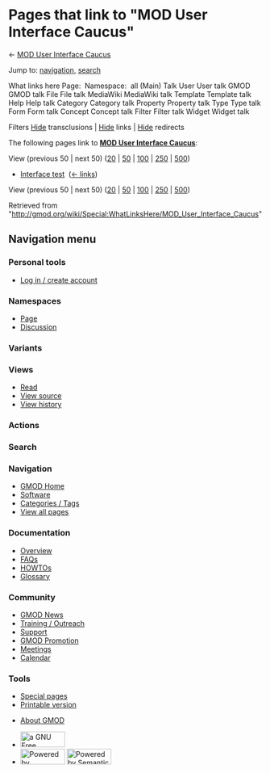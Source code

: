<div id="mw-page-base" class="noprint">

</div>

<div id="mw-head-base" class="noprint">

</div>

<div id="content" class="mw-body" role="main">

<span id="top"></span>

<div id="mw-js-message" style="display:none;">

</div>



# <span dir="auto">Pages that link to "MOD User Interface Caucus"</span>

<div id="bodyContent">

<div id="contentSub">

← [MOD User Interface
Caucus](/wiki/MOD_User_Interface_Caucus "MOD User Interface Caucus")

</div>

<div id="jump-to-nav" class="mw-jump">

Jump to: [navigation](#mw-navigation), [search](#p-search)

</div>

<div id="mw-content-text">

What links here Page:  Namespace:  all (Main) Talk User User talk GMOD
GMOD talk File File talk MediaWiki MediaWiki talk Template Template talk
Help Help talk Category Category talk Property Property talk Type Type
talk Form Form talk Concept Concept talk Filter Filter talk Widget
Widget talk

Filters
[Hide](/mediawiki/index.php?title=Special:WhatLinksHere/MOD_User_Interface_Caucus&hidetrans=1 "Special:WhatLinksHere/MOD User Interface Caucus")
transclusions \|
[Hide](/mediawiki/index.php?title=Special:WhatLinksHere/MOD_User_Interface_Caucus&hidelinks=1 "Special:WhatLinksHere/MOD User Interface Caucus")
links \|
[Hide](/mediawiki/index.php?title=Special:WhatLinksHere/MOD_User_Interface_Caucus&hideredirs=1 "Special:WhatLinksHere/MOD User Interface Caucus")
redirects

The following pages link to **[MOD User Interface
Caucus](/wiki/MOD_User_Interface_Caucus "MOD User Interface Caucus")**:

View (previous 50 \| next 50)
([20](/mediawiki/index.php?title=Special:WhatLinksHere/MOD_User_Interface_Caucus&limit=20 "Special:WhatLinksHere/MOD User Interface Caucus")
\|
[50](/mediawiki/index.php?title=Special:WhatLinksHere/MOD_User_Interface_Caucus&limit=50 "Special:WhatLinksHere/MOD User Interface Caucus")
\|
[100](/mediawiki/index.php?title=Special:WhatLinksHere/MOD_User_Interface_Caucus&limit=100 "Special:WhatLinksHere/MOD User Interface Caucus")
\|
[250](/mediawiki/index.php?title=Special:WhatLinksHere/MOD_User_Interface_Caucus&limit=250 "Special:WhatLinksHere/MOD User Interface Caucus")
\|
[500](/mediawiki/index.php?title=Special:WhatLinksHere/MOD_User_Interface_Caucus&limit=500 "Special:WhatLinksHere/MOD User Interface Caucus"))

- [Interface test](/wiki/Interface_test "Interface test") ‎
  <span class="mw-whatlinkshere-tools">([←
  links](/mediawiki/index.php?title=Special:WhatLinksHere&target=Interface+test "Special:WhatLinksHere"))</span>

View (previous 50 \| next 50)
([20](/mediawiki/index.php?title=Special:WhatLinksHere/MOD_User_Interface_Caucus&limit=20 "Special:WhatLinksHere/MOD User Interface Caucus")
\|
[50](/mediawiki/index.php?title=Special:WhatLinksHere/MOD_User_Interface_Caucus&limit=50 "Special:WhatLinksHere/MOD User Interface Caucus")
\|
[100](/mediawiki/index.php?title=Special:WhatLinksHere/MOD_User_Interface_Caucus&limit=100 "Special:WhatLinksHere/MOD User Interface Caucus")
\|
[250](/mediawiki/index.php?title=Special:WhatLinksHere/MOD_User_Interface_Caucus&limit=250 "Special:WhatLinksHere/MOD User Interface Caucus")
\|
[500](/mediawiki/index.php?title=Special:WhatLinksHere/MOD_User_Interface_Caucus&limit=500 "Special:WhatLinksHere/MOD User Interface Caucus"))

</div>

<div class="printfooter">

Retrieved from
"<http://gmod.org/wiki/Special:WhatLinksHere/MOD_User_Interface_Caucus>"

</div>

<div id="catlinks" class="catlinks catlinks-allhidden">

</div>

<div class="visualClear">

</div>

</div>

</div>

<div id="mw-navigation">

## Navigation menu

<div id="mw-head">

<div id="p-personal" role="navigation"
aria-labelledby="p-personal-label">

### Personal tools

- <span id="pt-login"><a
  href="/mediawiki/index.php?title=Special:UserLogin&amp;returnto=Special%3AWhatLinksHere%2FMOD+User+Interface+Caucus"
  accesskey="o"
  title="You are encouraged to log in; however, it is not mandatory [o]">Log
  in / create account</a></span>

</div>

<div id="left-navigation">

<div id="p-namespaces" class="vectorTabs" role="navigation"
aria-labelledby="p-namespaces-label">

### Namespaces

- <span id="ca-nstab-main"><a href="/wiki/MOD_User_Interface_Caucus" accesskey="c"
  title="View the content page [c]">Page</a></span>
- <span id="ca-talk"><a
  href="/mediawiki/index.php?title=Talk:MOD_User_Interface_Caucus&amp;action=edit&amp;redlink=1"
  accesskey="t"
  title="Discussion about the content page [t]">Discussion</a></span>

</div>

<div id="p-variants" class="vectorMenu emptyPortlet" role="navigation"
aria-labelledby="p-variants-label">

### 

### Variants[](#)

<div class="menu">

</div>

</div>

</div>

<div id="right-navigation">

<div id="p-views" class="vectorTabs" role="navigation"
aria-labelledby="p-views-label">

### Views

- <span id="ca-view">[Read](/wiki/MOD_User_Interface_Caucus)</span>
- <span id="ca-viewsource"><a
  href="/mediawiki/index.php?title=MOD_User_Interface_Caucus&amp;action=edit"
  accesskey="e" title="This page is protected.
  You can view its source [e]">View source</a></span>
- <span id="ca-history"><a
  href="/mediawiki/index.php?title=MOD_User_Interface_Caucus&amp;action=history"
  accesskey="h" title="Past revisions of this page [h]">View history</a></span>

</div>

<div id="p-cactions" class="vectorMenu emptyPortlet" role="navigation"
aria-labelledby="p-cactions-label">

### Actions[](#)

<div class="menu">

</div>

</div>

<div id="p-search" role="search">

### Search

<div id="simpleSearch">

</div>

</div>

</div>

</div>

<div id="mw-panel">

<div id="p-logo" role="banner">

<a href="/wiki/Main_Page"
style="background-image: url(http://gmod.org/images/GMOD-cogs.png);"
title="Visit the main page"></a>

</div>

<div id="p-Navigation" class="portal" role="navigation"
aria-labelledby="p-Navigation-label">

### Navigation

<div class="body">

- <span id="n-GMOD-Home">[GMOD Home](/wiki/Main_Page)</span>
- <span id="n-Software">[Software](/wiki/GMOD_Components)</span>
- <span id="n-Categories-.2F-Tags">[Categories /
  Tags](/wiki/Categories)</span>
- <span id="n-View-all-pages">[View all
  pages](/wiki/Special:AllPages)</span>

</div>

</div>

<div id="p-Documentation" class="portal" role="navigation"
aria-labelledby="p-Documentation-label">

### Documentation

<div class="body">

- <span id="n-Overview">[Overview](/wiki/Overview)</span>
- <span id="n-FAQs">[FAQs](/wiki/Category:FAQ)</span>
- <span id="n-HOWTOs">[HOWTOs](/wiki/Category:HOWTO)</span>
- <span id="n-Glossary">[Glossary](/wiki/Glossary)</span>

</div>

</div>

<div id="p-Community" class="portal" role="navigation"
aria-labelledby="p-Community-label">

### Community

<div class="body">

- <span id="n-GMOD-News">[GMOD News](/wiki/GMOD_News)</span>
- <span id="n-Training-.2F-Outreach">[Training /
  Outreach](/wiki/Training_and_Outreach)</span>
- <span id="n-Support">[Support](/wiki/Support)</span>
- <span id="n-GMOD-Promotion">[GMOD
  Promotion](/wiki/GMOD_Promotion)</span>
- <span id="n-Meetings">[Meetings](/wiki/Meetings)</span>
- <span id="n-Calendar">[Calendar](/wiki/Calendar)</span>

</div>

</div>

<div id="p-tb" class="portal" role="navigation"
aria-labelledby="p-tb-label">

### Tools

<div class="body">

- <span id="t-specialpages"><a href="/wiki/Special:SpecialPages" accesskey="q"
  title="A list of all special pages [q]">Special pages</a></span>
- <span id="t-print"><a
  href="/mediawiki/index.php?title=Special:WhatLinksHere/MOD_User_Interface_Caucus&amp;printable=yes"
  rel="alternate" accesskey="p"
  title="Printable version of this page [p]">Printable version</a></span>

</div>

</div>

</div>

</div>

<div id="footer" role="contentinfo">

- <span id="footer-places-about">[About
  GMOD](/wiki/GMOD:About "GMOD:About")</span>

<!-- -->

- <span id="footer-copyrightico">[<img src="http://www.gnu.org/graphics/gfdl-logo-small.png" width="88"
  height="31" alt="a GNU Free Documentation License" />](http://www.gnu.org/licenses/fdl-1.3.html)</span>
- <span id="footer-poweredbyico">[<img src="/mediawiki/skins/common/images/poweredby_mediawiki_88x31.png"
  width="88" height="31" alt="Powered by MediaWiki" />](//www.mediawiki.org/)
  [<img
  src="/mediawiki/extensions/SemanticMediaWiki/includes/../resources/images/smw_button.png"
  width="88" height="31" alt="Powered by Semantic MediaWiki" />](https://www.semantic-mediawiki.org/wiki/Semantic_MediaWiki)</span>

<div style="clear:both">

</div>

</div>
